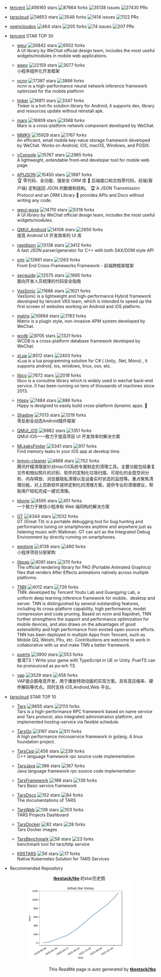 
+ [tencent](https://github.com/tencent)
![456160 stars](https://img.shields.io/badge/Stars-456160-green)
![87664 forks](https://img.shields.io/badge/Forks-87664-green)
![35138 issues](https://img.shields.io/badge/Issues-35138-green)
![27430 PRs](https://img.shields.io/badge/PRs-27430-green)

+ [tarscloud](https://github.com/tarscloud)
![14653 stars](https://img.shields.io/badge/Stars-14653-green)
![3548 forks](https://img.shields.io/badge/Forks-3548-green)
![1414 issues](https://img.shields.io/badge/Issues-1414-green)
![1122 PRs](https://img.shields.io/badge/PRs-1122-green)

+ [opencloudos](https://github.com/opencloudos)
![464 stars](https://img.shields.io/badge/Stars-464-green)
![205 forks](https://img.shields.io/badge/Forks-205-green)
![74 issues](https://img.shields.io/badge/Issues-74-green)
![207 PRs](https://img.shields.io/badge/PRs-207-green)



+ [tencent](https://github.com/tencent) STAR TOP 30
    
    + [weui](https://github.com/tencent/weui) 
    ![26842 stars](https://img.shields.io/badge/Stars-26842-green)
    ![6502 forks](https://img.shields.io/badge/Forks-6502-green)  
    A UI library by WeChat official design team, includes the most useful widgets/modules in mobile web applications.
    
    + [wepy](https://github.com/tencent/wepy) 
    ![22159 stars](https://img.shields.io/badge/Stars-22159-green)
    ![3077 forks](https://img.shields.io/badge/Forks-3077-green)  
    小程序组件化开发框架
    
    + [ncnn](https://github.com/tencent/ncnn) 
    ![17387 stars](https://img.shields.io/badge/Stars-17387-green)
    ![3866 forks](https://img.shields.io/badge/Forks-3866-green)  
    ncnn is a high-performance neural network inference framework optimized for the mobile platform
    
    + [tinker](https://github.com/tencent/tinker) 
    ![16811 stars](https://img.shields.io/badge/Stars-16811-green)
    ![3347 forks](https://img.shields.io/badge/Forks-3347-green)  
    Tinker is a hot-fix solution library for Android, it supports dex, library and resources update without reinstall apk.
    
    + [mars](https://github.com/tencent/mars) 
    ![16809 stars](https://img.shields.io/badge/Stars-16809-green)
    ![3588 forks](https://img.shields.io/badge/Forks-3588-green)  
    Mars is a cross-platform network component  developed by WeChat.
    
    + [MMKV](https://github.com/tencent/MMKV) 
    ![15929 stars](https://img.shields.io/badge/Stars-15929-green)
    ![1767 forks](https://img.shields.io/badge/Forks-1767-green)  
    An efficient, small mobile key-value storage framework developed by WeChat. Works on Android, iOS, macOS, Windows, and POSIX.
    
    + [vConsole](https://github.com/tencent/vConsole) 
    ![15767 stars](https://img.shields.io/badge/Stars-15767-green)
    ![2965 forks](https://img.shields.io/badge/Forks-2965-green)  
    A lightweight, extendable front-end developer tool for mobile web page.
    
    + [APIJSON](https://github.com/tencent/APIJSON) 
    ![15450 stars](https://img.shields.io/badge/Stars-15450-green)
    ![1997 forks](https://img.shields.io/badge/Forks-1997-green)  
    🏆 零代码、全功能、强安全 ORM 库 🚀 后端接口和文档零代码，前端(客户端) 定制返回 JSON 的数据和结构。 🏆 A JSON Transmission Protocol and an ORM Library 🚀  provides APIs and Docs without writing any code.
    
    + [weui-wxss](https://github.com/tencent/weui-wxss) 
    ![14710 stars](https://img.shields.io/badge/Stars-14710-green)
    ![5318 forks](https://img.shields.io/badge/Forks-5318-green)  
    A UI library by WeChat official design team, includes the most useful widgets/modules.
    
    + [QMUI_Android](https://github.com/tencent/QMUI_Android) 
    ![14108 stars](https://img.shields.io/badge/Stars-14108-green)
    ![2650 forks](https://img.shields.io/badge/Forks-2650-green)  
    提高 Android UI 开发效率的 UI 库
    
    + [rapidjson](https://github.com/tencent/rapidjson) 
    ![13138 stars](https://img.shields.io/badge/Stars-13138-green)
    ![3412 forks](https://img.shields.io/badge/Forks-3412-green)  
    A fast JSON parser/generator for C++ with both SAX/DOM style API
    
    + [omi](https://github.com/tencent/omi) 
    ![12661 stars](https://img.shields.io/badge/Stars-12661-green)
    ![1263 forks](https://img.shields.io/badge/Forks-1263-green)  
     Front End Cross-Frameworks Framework - 前端跨框架框架
    
    + [secguide](https://github.com/tencent/secguide) 
    ![12575 stars](https://img.shields.io/badge/Stars-12575-green)
    ![1895 forks](https://img.shields.io/badge/Forks-1895-green)  
    面向开发人员梳理的代码安全指南
    
    + [VasSonic](https://github.com/tencent/VasSonic) 
    ![11686 stars](https://img.shields.io/badge/Stars-11686-green)
    ![1621 forks](https://img.shields.io/badge/Forks-1621-green)  
    VasSonic is a lightweight and high-performance Hybrid framework developed by tencent VAS team, which is intended to speed up the first screen of websites working on Android and iOS platform. 
    
    + [matrix](https://github.com/tencent/matrix) 
    ![10894 stars](https://img.shields.io/badge/Stars-10894-green)
    ![1783 forks](https://img.shields.io/badge/Forks-1783-green)  
    Matrix is a plugin style, non-invasive APM system developed by WeChat.
    
    + [wcdb](https://github.com/tencent/wcdb) 
    ![9705 stars](https://img.shields.io/badge/Stars-9705-green)
    ![1321 forks](https://img.shields.io/badge/Forks-1321-green)  
    WCDB is a cross-platform database framework developed by WeChat.
    
    + [xLua](https://github.com/tencent/xLua) 
    ![8512 stars](https://img.shields.io/badge/Stars-8512-green)
    ![2403 forks](https://img.shields.io/badge/Forks-2403-green)  
    xLua is a lua programming solution for  C# ( Unity, .Net, Mono) , it supports android, ios, windows, linux, osx, etc.
    
    + [libco](https://github.com/tencent/libco) 
    ![7672 stars](https://img.shields.io/badge/Stars-7672-green)
    ![2018 forks](https://img.shields.io/badge/Forks-2018-green)  
    libco is a coroutine library which is widely used in wechat  back-end service. It has been running on tens of thousands of machines since 2013.
    
    + [Hippy](https://github.com/tencent/Hippy) 
    ![7484 stars](https://img.shields.io/badge/Stars-7484-green)
    ![886 forks](https://img.shields.io/badge/Forks-886-green)  
    Hippy is designed to easily build cross-platform dynamic apps. 👏
    
    + [Shadow](https://github.com/tencent/Shadow) 
    ![7013 stars](https://img.shields.io/badge/Stars-7013-green)
    ![1219 forks](https://img.shields.io/badge/Forks-1219-green)  
    零反射全动态Android插件框架
    
    + [QMUI_iOS](https://github.com/tencent/QMUI_iOS) 
    ![6882 stars](https://img.shields.io/badge/Stars-6882-green)
    ![1351 forks](https://img.shields.io/badge/Forks-1351-green)  
    QMUI iOS——致力于提高项目 UI 开发效率的解决方案
    
    + [MLeaksFinder](https://github.com/tencent/MLeaksFinder) 
    ![5341 stars](https://img.shields.io/badge/Stars-5341-green)
    ![917 forks](https://img.shields.io/badge/Forks-917-green)  
    Find memory leaks in your iOS app at develop time.
    
    + [lemon-cleaner](https://github.com/tencent/lemon-cleaner) 
    ![4868 stars](https://img.shields.io/badge/Stars-4868-green)
    ![702 forks](https://img.shields.io/badge/Forks-702-green)  
    腾讯柠檬清理是针对macOS系统专属制定的清理工具。主要功能包括重复文件和相似照片的识别、软件的定制化垃圾扫描、可视化的全盘空间分析、内存释放、浏览器隐私清理以及设备实时状态的监控等。重点聚焦清理功能，对上百款软件提供定制化的清理方案，提供专业的清理建议，帮助用户轻松完成一键式清理。
    
    + [kbone](https://github.com/tencent/kbone) 
    ![4595 stars](https://img.shields.io/badge/Stars-4595-green)
    ![451 forks](https://img.shields.io/badge/Forks-451-green)  
    一个致力于微信小程序和 Web 端同构的解决方案
    
    + [GT](https://github.com/tencent/GT) 
    ![4344 stars](https://img.shields.io/badge/Stars-4344-green)
    ![1032 forks](https://img.shields.io/badge/Forks-1032-green)  
    GT (Great Tit) is a portable debugging tool for bug hunting and performance tuning on smartphones anytime and anywhere just as listening music with Walkman. GT can act as the Integrated Debug Environment by directly running on smartphones.
    
    + [westore](https://github.com/tencent/westore) 
    ![4138 stars](https://img.shields.io/badge/Stars-4138-green)
    ![480 forks](https://img.shields.io/badge/Forks-480-green)  
    小程序项目分层架构
    
    + [libpag](https://github.com/tencent/libpag) 
    ![4081 stars](https://img.shields.io/badge/Stars-4081-green)
    ![370 forks](https://img.shields.io/badge/Forks-370-green)  
    The official rendering library for PAG (Portable Animated Graphics) files that renders After Effects animations natively across multiple platforms.
    
    + [TNN](https://github.com/tencent/TNN) 
    ![4012 stars](https://img.shields.io/badge/Stars-4012-green)
    ![726 forks](https://img.shields.io/badge/Forks-726-green)  
    TNN: developed by Tencent Youtu Lab and Guangying Lab, a uniform deep learning inference framework for mobile、desktop and server. TNN is distinguished by several outstanding features, including its cross-platform capability, high performance, model compression and code pruning. Based on ncnn and Rapidnet, TNN further strengthens the support and performance optimization for mobile devices, and also draws on the advantages of good extensibility and high performance from existed open source efforts. TNN has been deployed in multiple Apps from Tencent, such as Mobile QQ, Weishi, Pitu, etc. Contributions are welcome to work in collaborative with us and make TNN a better framework. 
    
    + [puerts](https://github.com/tencent/puerts) 
    ![3900 stars](https://img.shields.io/badge/Stars-3900-green)
    ![553 forks](https://img.shields.io/badge/Forks-553-green)  
    普洱TS！Write your game with TypeScript in UE or Unity. PuerTS can be pronounced as pu-erh TS
    
    + [vap](https://github.com/tencent/vap) 
    ![3529 stars](https://img.shields.io/badge/Stars-3529-green)
    ![458 forks](https://img.shields.io/badge/Forks-458-green)  
    VAP是企鹅电竞开发，用于播放特效动画的实现方案。具有高压缩率、硬件解码等优点。同时支持 iOS,Android,Web 平台。
    

+ [tarscloud](https://github.com/tarscloud) STAR TOP 10
    
    + [Tars](https://github.com/tarscloud/Tars) 
    ![9655 stars](https://img.shields.io/badge/Stars-9655-green)
    ![2113 forks](https://img.shields.io/badge/Forks-2113-green)  
    Tars is a high-performance RPC framework based on name service and Tars protocol, also integrated administration platform, and implemented hosting-service via flexible schedule.
    
    + [TarsGo](https://github.com/tarscloud/TarsGo) 
    ![3197 stars](https://img.shields.io/badge/Stars-3197-green)
    ![511 forks](https://img.shields.io/badge/Forks-511-green)  
    A  high performance microservice  framework  in golang. A linux foundation project.
    
    + [TarsCpp](https://github.com/tarscloud/TarsCpp) 
    ![456 stars](https://img.shields.io/badge/Stars-456-green)
    ![239 forks](https://img.shields.io/badge/Forks-239-green)  
    C++ language framework rpc source code implementation
    
    + [TarsJava](https://github.com/tarscloud/TarsJava) 
    ![386 stars](https://img.shields.io/badge/Stars-386-green)
    ![167 forks](https://img.shields.io/badge/Forks-167-green)  
    Java language framework rpc source code implementation
    
    + [TarsFramework](https://github.com/tarscloud/TarsFramework) 
    ![188 stars](https://img.shields.io/badge/Stars-188-green)
    ![139 forks](https://img.shields.io/badge/Forks-139-green)  
    Tars Basic service framework
    
    + [TarsDocs](https://github.com/tarscloud/TarsDocs) 
    ![152 stars](https://img.shields.io/badge/Stars-152-green)
    ![84 forks](https://img.shields.io/badge/Forks-84-green)  
    The documentations of TARS
    
    + [TarsWeb](https://github.com/tarscloud/TarsWeb) 
    ![138 stars](https://img.shields.io/badge/Stars-138-green)
    ![103 forks](https://img.shields.io/badge/Forks-103-green)  
    TARS Projects Dashboard
    
    + [TarsDocker](https://github.com/tarscloud/TarsDocker) 
    ![82 stars](https://img.shields.io/badge/Stars-82-green)
    ![28 forks](https://img.shields.io/badge/Forks-28-green)  
    Tars Docker  images
    
    + [TarsBenchmark](https://github.com/tarscloud/TarsBenchmark) 
    ![58 stars](https://img.shields.io/badge/Stars-58-green)
    ![23 forks](https://img.shields.io/badge/Forks-23-green)  
    benchmark tool for tars/http service
    
    + [K8STARS](https://github.com/tarscloud/K8STARS) 
    ![56 stars](https://img.shields.io/badge/Stars-56-green)
    ![17 forks](https://img.shields.io/badge/Forks-17-green)  
    Native Kubernetes  Solution for TARS Services
    


+ Recommended Repository  
<p align="center">
      <strong>
        <a href="https://github.com/tkestack/tke" target="_blank">tkestack/tke</a>
      </strong>  的star历史图
  <br>
  <img src="https://raw.githubusercontent.com/ButterAndButterfly/GithubTools/master/data/stars_history.jpg" width="350px"></img>    
</p>

<p align="right">
      This ReadMe page is auto generated by 
      <strong>
        <a href="https://github.com/tkestack/tke" target="_blank">tkestack/tke</a><br>
      </strong>   
</p>